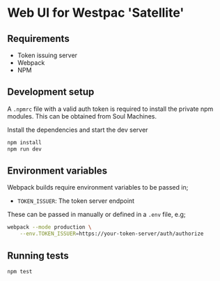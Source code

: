 # Web UI for Westpac 'Satellite'

## Requirements

- Token issuing server
- Webpack
- NPM

## Development setup

A `.npmrc` file with a valid auth token is required to install the private npm
modules. This can be obtained from Soul Machines.

Install the dependencies and start the dev server

```bash
npm install
npm run dev
```

## Environment variables

Webpack builds require environment variables to be passed in;

- `TOKEN_ISSUER`: The token server endpoint

These can be passed in manually or defined in a `.env` file, e.g;

```bash
webpack --mode production \
    --env.TOKEN_ISSUER=https://your-token-server/auth/authorize
```

## Running tests

```bash
npm test
```
